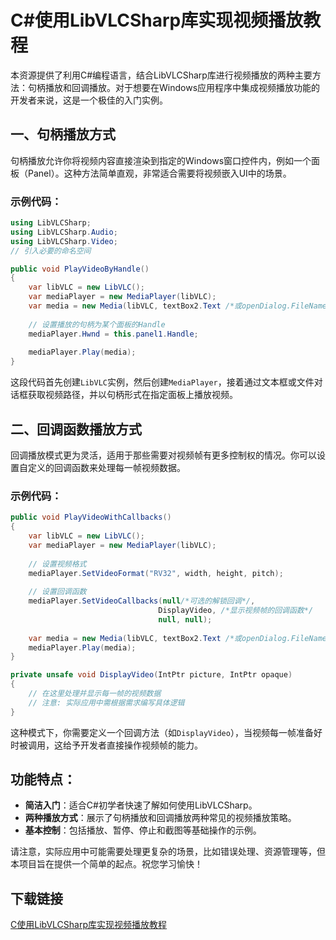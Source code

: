 # C#使用LibVLCSharp库实现视频播放教程

本资源提供了利用C#编程语言，结合LibVLCSharp库进行视频播放的两种主要方法：句柄播放和回调播放。对于想要在Windows应用程序中集成视频播放功能的开发者来说，这是一个极佳的入门实例。

## 一、句柄播放方式

句柄播放允许你将视频内容直接渲染到指定的Windows窗口控件内，例如一个面板（Panel）。这种方法简单直观，非常适合需要将视频嵌入UI中的场景。

### 示例代码：

```csharp
using LibVLCSharp;
using LibVLCSharp.Audio;
using LibVLCSharp.Video;
// 引入必要的命名空间

public void PlayVideoByHandle()
{
    var libVLC = new LibVLC();
    var mediaPlayer = new MediaPlayer(libVLC);
    var media = new Media(libVLC, textBox2.Text /*或openDialog.FileName*/, FromType.FromPath);
    
    // 设置播放的句柄为某个面板的Handle
    mediaPlayer.Hwnd = this.panel1.Handle;
    
    mediaPlayer.Play(media);
}
```

这段代码首先创建`LibVLC`实例，然后创建`MediaPlayer`，接着通过文本框或文件对话框获取视频路径，并以句柄形式在指定面板上播放视频。

## 二、回调函数播放方式

回调播放模式更为灵活，适用于那些需要对视频帧有更多控制权的情况。你可以设置自定义的回调函数来处理每一帧视频数据。

### 示例代码：

```csharp
public void PlayVideoWithCallbacks()
{
    var libVLC = new LibVLC();
    var mediaPlayer = new MediaPlayer(libVLC);
    
    // 设置视频格式
    mediaPlayer.SetVideoFormat("RV32", width, height, pitch);
    
    // 设置回调函数
    mediaPlayer.SetVideoCallbacks(null/*可选的解锁回调*/, 
                                 DisplayVideo, /*显示视频帧的回调函数*/
                                 null, null);
    
    var media = new Media(libVLC, textBox2.Text /*或openDialog.FileName*/, FromType.FromPath);
    mediaPlayer.Play(media);
}

private unsafe void DisplayVideo(IntPtr picture, IntPtr opaque)
{
    // 在这里处理并显示每一帧的视频数据
    // 注意: 实际应用中需根据需求编写具体逻辑
}
```

这种模式下，你需要定义一个回调方法（如`DisplayVideo`），当视频每一帧准备好时被调用，这给予开发者直接操作视频帧的能力。

## 功能特点：
- **简洁入门**：适合C#初学者快速了解如何使用LibVLCSharp。
- **两种播放方式**：展示了句柄播放和回调播放两种常见的视频播放策略。
- **基本控制**：包括播放、暂停、停止和截图等基础操作的示例。

请注意，实际应用中可能需要处理更复杂的场景，比如错误处理、资源管理等，但本项目旨在提供一个简单的起点。祝您学习愉快！

## 下载链接

[C使用LibVLCSharp库实现视频播放教程](https://pan.quark.cn/s/4e075589ff21)